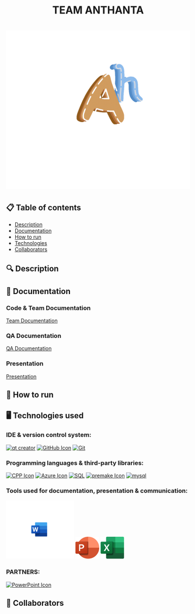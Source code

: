 <h1 align="center"> TEAM ANTHANTA <h1>

<div align="center"> <img src="Documents/logo.png" alt="Anthanta" /> </div>

## 📋 Table of contents
  - [Description](#description)
  - [Documentation](#docs)
  - [How to run](#install)
  - [Technologies](#technologies)
  - [Collaborators](#collaborators)

## 🔍 Description <a name="description"></a>


## 📃 Documentation <a name="docs"></a>
### Code & Team Documentation

[Team Documentation]()

### QA Documentation
[QA Documentation]()
  

### Presentation
[Presentation]()

## 🚀 How to run <a name="install"></a>


## 🖥️ Technologies used <a name="technologies"></a>
### IDE & version control system:
<a href="https://www.qt.io/product/development-tools"><img src="resources/QT-logo.png" alt="qt creator" height="60"/></a> <a href="https://github.com/"><img src="resources/github-desktop-logo.png" alt="GitHub Icon" height="60"/></a> <a href="https://git-scm.com/"><img src="resources/git-icon.png" alt="Git" height="60"/></a>

### Programming languages & third-party libraries:
<a href="https://cplusplus.com/"><img src="resources/cpp-icon.png" alt="CPP Icon" height="60"/></a> <a href="https://azure.microsoft.com/en-us"><img src="resources/azure-icon.jpg" alt="Azure Icon" height="60"/></a> <a href=""><img src="resources/SQL-logo.png" alt="SQL" height="60"/></a> <a href="https:://python.org"><img src="resources/Python-logo.png" alt="premake Icon" height="60"/></a> <a href="https://www.mysql.com/"><img src="resources/Mysql-logo.png" alt="mysql" height="60"/></a>

### Tools used for documentation, presentation & communication:
<a href="https://www.microsoft.com/en-ww/microsoft-365/word?activetab=tabs%3afaqheaderregion3"><img src="Documents/word.png" alt="Word Icon" height="160"/></a> <a href="https://www.microsoft.com/en-ww/microsoft-365/powerpoint"><img src="Documents/power_point.png" alt="PowerPoint Icon" height="60"/></a> <a href="https://www.microsoft.com/en-ww/microsoft-365/excel"><img src="Documents/excel.png" alt="Excel Icon" height="60"/></a> 

### PARTNERS:
<a href=""><img src="resources/BankLogo.png" alt="PowerPoint Icon" height="60"/></a>


## 🧑 Collaborators <a name="collaborators"></a>

